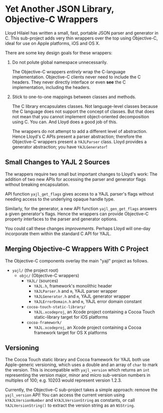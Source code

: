Yet Another JSON Library, Objective-C Wrappers
==============================================

Lloyd Hilaiel has written a small, fast, portable JSON parser and generator in C. This sub-project adds very thin wrappers over the top using Objective-C, ideal for use on Apple platforms, iOS and OS X.

There are some key design goals for these wrappers:

1. Do not polute global namespace unnecessarily.

	The Objective-C wrappers _entirely_ wrap the C-language implementation. Objective-C clients never need to include the C headers. They never directly interface or even __see__ the C implementation, including the headers.

2. Stick to one-to-one mappings between classes and methods.

	The C library encapsulates classes. Not language-level classes because the C language does not support the concept of classes. But that does not mean that you cannot implement object-oriented decomposition using C. You can. And Lloyd does a good job of this.

	The wrappers do not attempt to add a different level of abstraction. Hence Lloyd's C APIs present a parser abstraction; therefore the Objective-C wrappers present a `YAJLParser` class. Lloyd provides a generator abstraction; you have `YAJLGenerator`!

Small Changes to YAJL 2 Sources
-------------------------------

The wrappers require two small but important changes to Lloyd's work: The addition of two new APIs for accessing the parser and generator flags without breaking encapsulation.

API function `yajl_get_flags` gives access to a YAJL parser's flags without needing access to the underlying opaque handle type.

Similarly, for the generator, a new API function `yajl_gen_get_flags` answers a given generator's flags. Hence the wrappers can provide Objective-C property interfaces to the parser and generator options.

You could call these changes _improvements_. Perhaps Lloyd will one-day incorporate them within the standard C API for YAJL.

Merging Objective-C Wrappers With C Project
-------------------------------------------

The Objective-C components overlay the main "yajl" project as follows.

- `yajl/` (the project root)
	- `objc/` (Objective-C wrappers)
		- `YAJL/` (sources)
			- `YAJL.h`, framework's monolithic header
			- `YAJLParser.h` and `m`, YAJL parser wrapper
			- `YAJLGenerator.h` and `m`, YAJL generator wrapper
			- `YAJLErrorDomain.h` and `m`, YAJL error domain constant
		- `cocoa-touch-static-library/`
			- `YAJL.xcodeproj`, an Xcode project containing a Cocoa Touch static-library target for iOS platforms
		- `cocoa-framework/`
			- `YAJL.xcodeproj`, an Xcode project containing a Cocoa framework target for OS X platforms

Versioning
----------

The Cocoa Touch static library and Cocoa framework for YAJL both use Apple-generic versioning, which uses a double and an array of `char` to mark the version. This is incompatible with `yajl_version` which returns an `int` representing the version major, minor and micro sub-version numbers in multiples of 100; e.g. 10203 would represent version 1.2.3.

Currently, the Objective-C sub-project takes a simple approach: remove the `yajl_version` API! You can access the current version using `kYAJLVersionNumber` and `kYAJLVersionString` as constants, or call `YAJLVersionString()` to extract the version string as an `NSString`.

